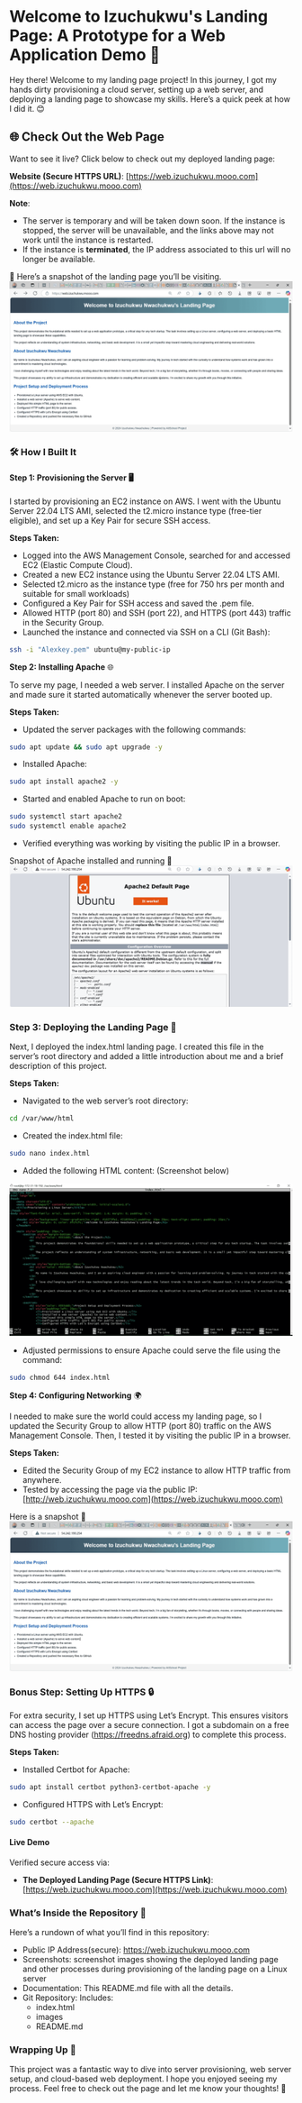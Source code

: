 # Welcome to Izuchukwu's Landing Page: A Prototype for a Web Application Demo 🚀

Hey there! Welcome to my landing page project! In this journey, I got my hands dirty provisioning a cloud server, setting up a web server, and deploying a landing page to showcase my skills. Here’s a quick peek at how I did it. 😊

## 🌐 Check Out the Web Page

Want to see it live? Click below to check out my deployed landing page:

**Website (Secure HTTPS URL)**: [https://web.izuchukwu.mooo.com](https://web.izuchukwu.mooo.com)

**Note**: 
- The server is temporary and will be taken down soon. If the instance is stopped, the server will be unavailable, and the links above may not work until the instance is restarted.
- If the instance is **terminated**, the IP address associated to this url will no longer be available.

📸 Here’s a snapshot of the landing page you’ll be visiting. 
![Landing page](images\HTTPS_version_of_HTML_Page.png)


### 🛠️ How I Built It
#### Step 1: Provisioning the Server 🖥️

I started by provisioning an EC2 instance on AWS. I went with the Ubuntu Server 22.04 LTS AMI, selected the t2.micro instance type (free-tier eligible), and set up a Key Pair for secure SSH access.

**Steps Taken:**

- Logged into the AWS Management Console, searched for and accessed EC2 (Elastic Compute Cloud).
- Created a new EC2 instance using the Ubuntu Server 22.04 LTS AMI.
- Selected t2.micro as the instance type (free for 750 hrs per month and suitable for small workloads)
- Configured a Key Pair for SSH access and saved the .pem file.
- Allowed HTTP (port 80) and SSH (port 22), and HTTPS (port 443) traffic in the Security Group.
- Launched the instance and connected via SSH on a CLI (Git Bash):

```bash
ssh -i "Alexkey.pem" ubuntu@my-public-ip
```
**Step 2: Installing Apache** 🌐

To serve my page, I needed a web server. I installed Apache on the server and made sure it started automatically whenever the server booted up.

**Steps Taken:**

- Updated the server packages with the following commands:
```bash
sudo apt update && sudo apt upgrade -y
```
- Installed Apache:
```bash
sudo apt install apache2 -y
```
- Started and enabled Apache to run on boot:
```bash
sudo systemctl start apache2
sudo systemctl enable apache2
```
- Verified everything was working by visiting the public IP in a browser. 

Snapshot of Apache installed and running 📸
![Apache running on web browser](images\Apache2_running.png)


### Step 3: Deploying the Landing Page 📝

Next, I deployed the index.html landing page. I created this file in the server’s root directory and added a little introduction about me and a brief description of this project.

**Steps Taken:**

- Navigated to the web server’s root directory:
```bash
cd /var/www/html
```
- Created the index.html file:
```bash
sudo nano index.html
```
- Added the following HTML content: (Screenshot below)

![html content on nano text editor](./images/html_content.png)


- Adjusted permissions to ensure Apache could serve the file using the command:
```bash
sudo chmod 644 index.html
```
**Step 4: Configuring Networking** 🌍

I needed to make sure the world could access my landing page, so I updated the Security Group to allow HTTP (port 80) traffic on the AWS Management Console. Then, I tested it by visiting the public IP in a browser.

**Steps Taken:**

- Edited the Security Group of my EC2 instance to allow HTTP traffic from anywhere.
- Tested by accessing the page via the public IP: [http://web.izuchukwu.mooo.com](https://web.izuchukwu.mooo.com)
    
Here is a snapshot 📸
![Landing Page with HTTP (port 80) allowed](images\Deployed_HTML_page.png)


### Bonus Step: Setting Up HTTPS 🔒

For extra security, I set up HTTPS using Let’s Encrypt. This ensures visitors can access the page over a secure connection. I got a subdomain on a free DNS hosting provider (https://freedns.afraid.org) to complete this process.

**Steps Taken:**

- Installed Certbot for Apache:
```bash
sudo apt install certbot python3-certbot-apache -y
```
- Configured HTTPS with Let’s Encrypt:
```bash
sudo certbot --apache
```
    
#### Live Demo
Verified secure access via:

- **The Deployed Landing Page (Secure HTTPS Link)**: [https://web.izuchukwu.mooo.com](https://web.izuchukwu.mooo.com)


### What’s Inside the Repository 🎯 
Here’s a rundown of what you’ll find in this repository:

- Public IP Address(secure): https://web.izuchukwu.mooo.com
- Screenshots: screenshot images showing the deployed landing page and other processes during provisioning of the landing page on a Linux server
- Documentation: This README.md file with all the details.
- Git Repository: Includes:
    - index.html
    - images
    - README.md

### Wrapping Up 🏁 
This project was a fantastic way to dive into server provisioning, web server setup, and cloud-based web deployment. I hope you enjoyed seeing my process. Feel free to check out the page and let me know your thoughts! 💬
